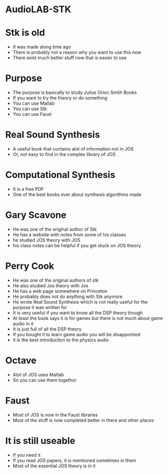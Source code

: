 # AudioLAB-STK

# Stk is old
* It was made along time ago
* There is probably not a reason why you want to use this now
* There exist much better stuff now that is easier to use

# Purpose
* The purpose is basically to study Julius Orion Smith Books
* If you want to try the theory or do something
* You can use Matlab
* You can use Stk
* You can use Faust

# Real Sound Synthesis
* A useful book that contains alot of information not in JOS
* Or, not easy to find in the complex library of JOS

# Computational Synthesis
* It is a free PDF
* One of the best books ever about synthesis algorithms made

# Gary Scavone
* He was one of the original author of Stk
* He has a website with notes from some of his classes
* he studied JOS theory with JOS
* his class notes can be helpful if you get stuck on JOS theory

# Perry Cook
* He was one of the original authors of stk
* He also studied Jos theory with Jos
* He has a web page somewhere on Princeton
* He probably does not do anything with Stk anymore
* He wrote Real Sound Synthesis which is not really useful for the purpose it was written for
* It is very useful if you want to know all the DSP theory though
* At least the book says it is for games but there is not much about game audio in it
* It is just full of all the DSP theory
* If you bought it to learn game audio you will be disappointed
* it is the best introduction to the physics audio

# Octave
* Alot of JOS uses Matlab
* So you can use them togethor

# Faust
* Most of JOS is now in the Faust libraries
* Most of the stuff is now completed better in there and other places

# It is still useable
* If you need it
* If you read JOS papers, it is mentioned sometimes in them
* Most of the essential JOS theory is in it


